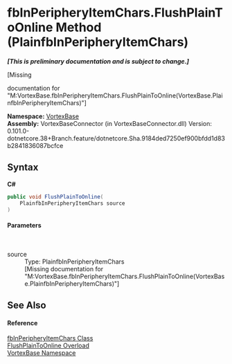 # fbInPeripheryItemChars.FlushPlainToOnline Method (PlainfbInPeripheryItemChars)
 _**\[This is preliminary documentation and is subject to change.\]**_

\[Missing <summary> documentation for "M:VortexBase.fbInPeripheryItemChars.FlushPlainToOnline(VortexBase.PlainfbInPeripheryItemChars)"\]

**Namespace:**&nbsp;<a href="N_VortexBase.md">VortexBase</a><br />**Assembly:**&nbsp;VortexBaseConnector (in VortexBaseConnector.dll) Version: 0.101.0-dotnetcore.38+Branch.feature/dotnetcore.Sha.9184ded7250ef900bfdd1d83b2841836087bcfce

## Syntax

**C#**<br />
``` C#
public void FlushPlainToOnline(
	PlainfbInPeripheryItemChars source
)
```


#### Parameters
&nbsp;<dl><dt>source</dt><dd>Type: PlainfbInPeripheryItemChars<br />\[Missing <param name="source"/> documentation for "M:VortexBase.fbInPeripheryItemChars.FlushPlainToOnline(VortexBase.PlainfbInPeripheryItemChars)"\]</dd></dl>

## See Also


#### Reference
<a href="T_VortexBase_fbInPeripheryItemChars.md">fbInPeripheryItemChars Class</a><br /><a href="Overload_VortexBase_fbInPeripheryItemChars_FlushPlainToOnline.md">FlushPlainToOnline Overload</a><br /><a href="N_VortexBase.md">VortexBase Namespace</a><br />